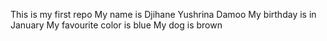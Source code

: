 This is my first repo
My name is Djihane Yushrina Damoo
My birthday is in January
My favourite color is blue
My dog is brown